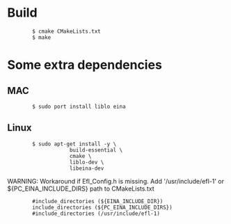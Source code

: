 
# Build

            $ cmake CMakeLists.txt
            $ make
            
# Some extra dependencies
 
## MAC
            $ sudo port install liblo eina
            
## Linux

            $ sudo apt-get install -y \
                        build-essential \
                        cmake \
                        liblo-dev \
                        libeina-dev

WARNING: Workaround if Efl_Config.h is missing. Add '/usr/include/efl-1' or ${PC_EINA_INCLUDE_DIRS} path to CMakeLists.txt

            #include_directories (${EINA_INCLUDE_DIR})
            include_directories (${PC_EINA_INCLUDE_DIRS})
            #include_directories (/usr/include/efl-1)

